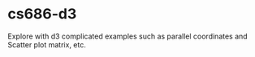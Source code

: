 cs686-d3
========

Explore with d3 complicated examples such as parallel coordinates and Scatter plot matrix, etc.
